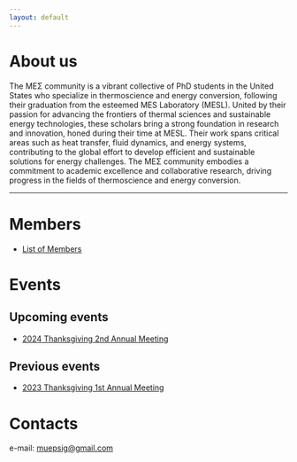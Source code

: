 ```yaml
---
layout: default
---
```

# About us

The ΜΕΣ community is a vibrant collective of PhD students in the United States who specialize in thermoscience and energy conversion, following their graduation from the esteemed ΜΕS Laboratory (MESL). United by their passion for advancing the frontiers of thermal sciences and sustainable energy technologies, these scholars bring a strong foundation in research and innovation, honed during their time at MESL. Their work spans critical areas such as heat transfer, fluid dynamics, and energy systems, contributing to the global effort to develop efficient and sustainable solutions for energy challenges. The ΜΕΣ community embodies a commitment to academic excellence and collaborative research, driving progress in the fields of thermoscience and energy conversion.

* * *


# Members
*  [List of Members](./List-of-Members)

# Events
## Upcoming events
*  [2024 Thanksgiving 2nd Annual Meeting](./2nd-Annual-Meeting)

## Previous events
*  [2023 Thanksgiving 1st Annual Meeting](./1st-Annual-Meeting)

# Contacts
e-mail: muepsig@gmail.com
